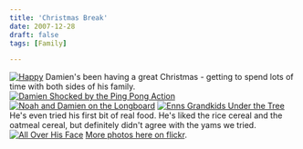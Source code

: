 ```yaml
---
title: 'Christmas Break'
date: 2007-12-28
draft: false
tags: [Family]

---
```


[![Happy](http://farm3.static.flickr.com/2158/2144207374_2f4e7c41dc.jpg)](http://www.flickr.com/photos/lemon/2144207374/) Damien's been having a great Christmas - getting to spend lots of time with both sides of his family. [![Damien Shocked by the Ping Pong Action](http://farm3.static.flickr.com/2065/2143423855_e1986a55e0.jpg)](http://www.flickr.com/photos/lemon/2143423855/) [![Noah and Damien on the Longboard](http://farm3.static.flickr.com/2050/2143361071_47864ea07a.jpg)](http://www.flickr.com/photos/lemon/2143361071/) [![Enns Grandkids Under the Tree](http://farm3.static.flickr.com/2059/2144063884_581f322b5d.jpg)](http://www.flickr.com/photos/lemon/2144063884/) He's even tried his first bit of real food. He's liked the rice cereal and the oatmeal cereal, but definitely didn't agree with the yams we tried. [![All Over His Face](http://farm3.static.flickr.com/2153/2144019302_d21550a9a6.jpg)](http://www.flickr.com/photos/lemon/2144019302/) [More photos here on flickr](http://www.flickr.com/photos/lemon/sets/72157603564773080/).